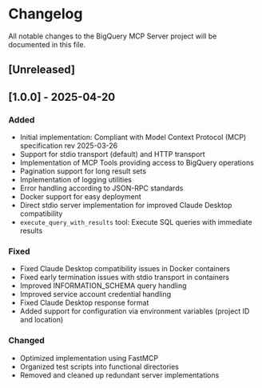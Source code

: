 # Changelog

All notable changes to the BigQuery MCP Server project will be documented in this file.

## [Unreleased]

## [1.0.0] - 2025-04-20

### Added
- Initial implementation: Compliant with Model Context Protocol (MCP) specification rev 2025-03-26
- Support for stdio transport (default) and HTTP transport
- Implementation of MCP Tools providing access to BigQuery operations
- Pagination support for long result sets
- Implementation of logging utilities
- Error handling according to JSON-RPC standards
- Docker support for easy deployment
- Direct stdio server implementation for improved Claude Desktop compatibility
- `execute_query_with_results` tool: Execute SQL queries with immediate results

### Fixed
- Fixed Claude Desktop compatibility issues in Docker containers
- Fixed early termination issues with stdio transport in containers
- Improved INFORMATION_SCHEMA query handling
- Improved service account credential handling
- Fixed Claude Desktop response format
- Added support for configuration via environment variables (project ID and location)

### Changed
- Optimized implementation using FastMCP
- Organized test scripts into functional directories
- Removed and cleaned up redundant server implementations
